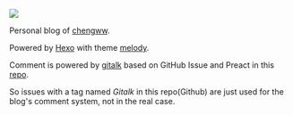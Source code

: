 ![](https://js-cdn.pek3b.qingstor.com/pic/Prairie_and_deer.jpg?image&action=resize:m_0,w_1280,h_720)

Personal blog of [chengww](https://chengww.com).

Powered by [Hexo](https://hexo.io) with theme [melody](https://molunerfinn.com/hexo-theme-melody-doc/#/).

Comment is powered by [gitalk](https://github.com/gitalk/gitalk) based on GitHub Issue and Preact in this [repo](https://github.com/chengww5217/blog/issues).

So issues with a tag named *Gitalk* in this repo(Github) are just used for the blog's comment system, not in the real case.
